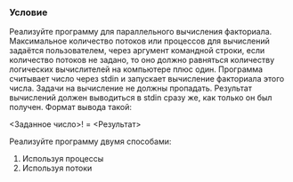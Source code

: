 ### Условие

Реализуйте программу для параллельного вычисления факториала. Максимальное количество потоков или процессов для вычислений задаётся пользователем, через аргумент командной строки, если количество потоков не задано, то оно должно равняться количеству логических вычислителей на компьютере плюс один. Программа считывает число через stdin и запускает вычисление факториала этого числа. Задачи на вычисление не должны пропадать. Результат вычислений должен выводиться в stdin сразу же, как только он был получен. Формат вывода такой:

<Заданное число>! = <Результат>

Реализуйте программу двумя способами:

1) Используя процессы
2) Используя потоки
